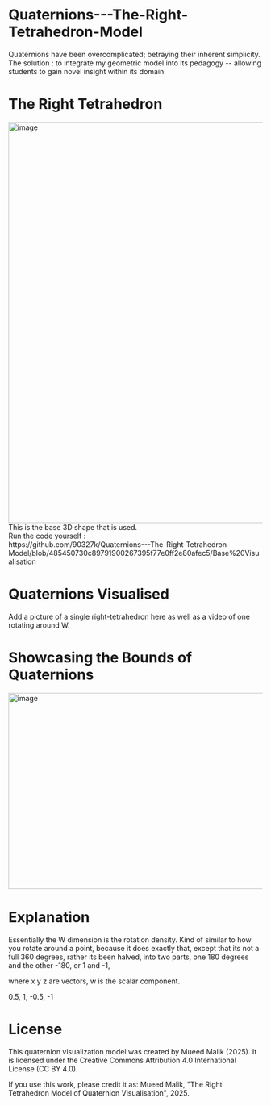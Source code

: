 # Quaternions---The-Right-Tetrahedron-Model
Quaternions have been overcomplicated; betraying their inherent simplicity. <br> 
The solution : to integrate my geometric model into its pedagogy -- allowing students to gain novel insight within its domain.

# The Right Tetrahedron
<img width="1008" height="795" alt="image" src="https://github.com/user-attachments/assets/e8b83a26-46ea-4cce-aa7e-6ed89f969c8e" />
This is the base 3D shape that is used. <br>
Run the code yourself : <br> 
https://github.com/90327k/Quaternions---The-Right-Tetrahedron-Model/blob/485450730c89791900267395f77e0ff2e80afec5/Base%20Visualisation

# Quaternions Visualised
Add a picture of a single right-tetrahedron here as well as a video of one rotating around W.
# Showcasing the Bounds of Quaternions 
<img width="508" height="389" alt="image" src="https://github.com/user-attachments/assets/8e084628-2d32-4e7a-b33c-65d1239db58f" />

# Explanation
Essentially the W dimension is the rotation density. Kind of similar to how you rotate around a point, because it does exactly that, except that its not a full 360 degrees, rather its been halved, into two parts, one 180 degrees and the other -180, or 1 and -1, 

where x y z are vectors, w is the scalar component. 

0.5, 1, -0.5, -1 

# License
This quaternion visualization model was created by Mueed Malik (2025).
It is licensed under the Creative Commons Attribution 4.0 International License (CC BY 4.0).

If you use this work, please credit it as:
Mueed Malik, "The Right Tetrahedron Model of Quaternion Visualisation", 2025.
